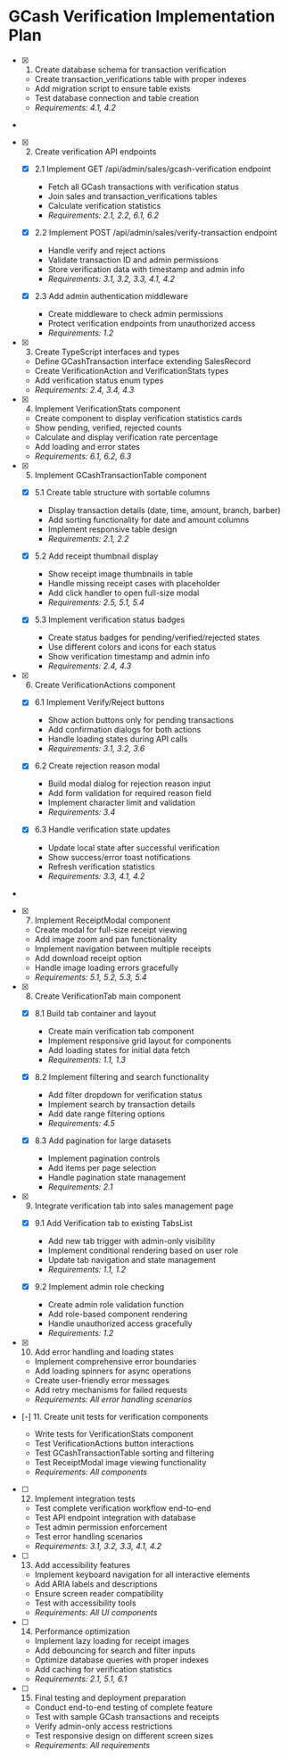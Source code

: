 # GCash Verification Implementation Plan

- [x] 1. Create database schema for transaction verification









  - Create transaction_verifications table with proper indexes
  - Add migration script to ensure table exists
  - Test database connection and table creation
  - _Requirements: 4.1, 4.2_
-

- [x] 2. Create verification API endpoints



  - [x] 2.1 Implement GET /api/admin/sales/gcash-verification endpoint


    - Fetch all GCash transactions with verification status
    - Join sales and transaction_verifications tables
    - Calculate verification statistics
    - _Requirements: 2.1, 2.2, 6.1, 6.2_

  - [x] 2.2 Implement POST /api/admin/sales/verify-transaction endpoint


    - Handle verify and reject actions
    - Validate transaction ID and admin permissions
    - Store verification data with timestamp and admin info
    - _Requirements: 3.1, 3.2, 3.3, 4.1, 4.2_

  - [x] 2.3 Add admin authentication middleware


    - Create middleware to check admin permissions
    - Protect verification endpoints from unauthorized access
    - _Requirements: 1.2_

- [x] 3. Create TypeScript interfaces and types





  - Define GCashTransaction interface extending SalesRecord
  - Create VerificationAction and VerificationStats types
  - Add verification status enum types
  - _Requirements: 2.4, 3.4, 4.3_

- [x] 4. Implement VerificationStats component














  - Create component to display verification statistics cards
  - Show pending, verified, rejected counts
  - Calculate and display verification rate percentage
  - Add loading and error states
  - _Requirements: 6.1, 6.2, 6.3_
- [x] 5. Implement GCashTransactionTable component






  - [x] 5.1 Create table structure with sortable columns



    - Display transaction details (date, time, amount, branch, barber)
    - Add sorting functionality for date and amount columns
    - Implement responsive table design
    - _Requirements: 2.1, 2.2_

  - [x] 5.2 Add receipt thumbnail display


    - Show receipt image thumbnails in table
    - Handle missing receipt cases with placeholder
    - Add click handler to open full-size modal
    - _Requirements: 2.5, 5.1, 5.4_

  - [x] 5.3 Implement verification status badges


    - Create status badges for pending/verified/rejected states
    - Use different colors and icons for each status
    - Show verification timestamp and admin info
    - _Requirements: 2.4, 4.3_

- [x] 6. Create VerificationActions component






  - [x] 6.1 Implement Verify/Reject buttons


    - Show action buttons only for pending transactions
    - Add confirmation dialogs for both actions
    - Handle loading states during API calls
    - _Requirements: 3.1, 3.2, 3.6_

  - [x] 6.2 Create rejection reason modal

    - Build modal dialog for rejection reason input
    - Add form validation for required reason field
    - Implement character limit and validation
    - _Requirements: 3.4_

  - [x] 6.3 Handle verification state updates


    - Update local state after successful verification
    - Show success/error toast notifications
    - Refresh verification statistics
    - _Requirements: 3.3, 4.1, 4.2_
-

- [x] 7. Implement ReceiptModal component





  - Create modal for full-size receipt viewing
  - Add image zoom and pan functionality
  - Implement navigation between multiple receipts
  - Add download receipt option
  - Handle image loading errors gracefully
  - _Requirements: 5.1, 5.2, 5.3, 5.4_

- [x] 8. Create VerificationTab main component





  - [x] 8.1 Build tab container and layout


    - Create main verification tab component
    - Implement responsive grid layout for components
    - Add loading states for initial data fetch
    - _Requirements: 1.1, 1.3_

  - [x] 8.2 Implement filtering and search functionality


    - Add filter dropdown for verification status
    - Implement search by transaction details
    - Add date range filtering options
    - _Requirements: 4.5_

  - [x] 8.3 Add pagination for large datasets


    - Implement pagination controls
    - Add items per page selection
    - Handle pagination state management
    - _Requirements: 2.1_

- [x] 9. Integrate verification tab into sales management page










  - [x] 9.1 Add Verification tab to existing TabsList



    - Add new tab trigger with admin-only visibility
    - Implement conditional rendering based on user role
    - Update tab navigation and state management
    - _Requirements: 1.1, 1.2_

  - [x] 9.2 Implement admin role checking


    - Create admin role validation function
    - Add role-based component rendering
    - Handle unauthorized access gracefully
    - _Requirements: 1.2_

- [x] 10. Add error handling and loading states





  - Implement comprehensive error boundaries
  - Add loading spinners for async operations
  - Create user-friendly error messages
  - Add retry mechanisms for failed requests
  - _Requirements: All error handling scenarios_

- [-] 11. Create unit tests for verification components



  - Write tests for VerificationStats component
  - Test VerificationActions button interactions
  - Test GCashTransactionTable sorting and filtering
  - Test ReceiptModal image viewing functionality
  - _Requirements: All components_

- [ ] 12. Implement integration tests
  - Test complete verification workflow end-to-end
  - Test API endpoint integration with database
  - Test admin permission enforcement
  - Test error handling scenarios
  - _Requirements: 3.1, 3.2, 3.3, 4.1, 4.2_

- [ ] 13. Add accessibility features
  - Implement keyboard navigation for all interactive elements
  - Add ARIA labels and descriptions
  - Ensure screen reader compatibility
  - Test with accessibility tools
  - _Requirements: All UI components_

- [ ] 14. Performance optimization
  - Implement lazy loading for receipt images
  - Add debouncing for search and filter inputs
  - Optimize database queries with proper indexes
  - Add caching for verification statistics
  - _Requirements: 2.1, 5.1, 6.1_

- [ ] 15. Final testing and deployment preparation
  - Conduct end-to-end testing of complete feature
  - Test with sample GCash transactions and receipts
  - Verify admin-only access restrictions
  - Test responsive design on different screen sizes
  - _Requirements: All requirements_